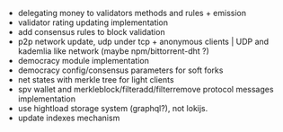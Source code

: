 * delegating money to validators methods and rules + emission
* validator rating updating implementation
* add consensus rules to block validation
* p2p network update, udp under tcp + anonymous clients | UDP and kademlia like network (maybe npm/bittorrent-dht ?)
* democracy module implementation
* democracy config/consensus parameters for soft forks
* net states with merkle tree for light clients
* spv wallet and merkleblock/filteradd/filterremove protocol messages implementation
* use hightload storage system (graphql?), not lokijs.
* update indexes mechanism 